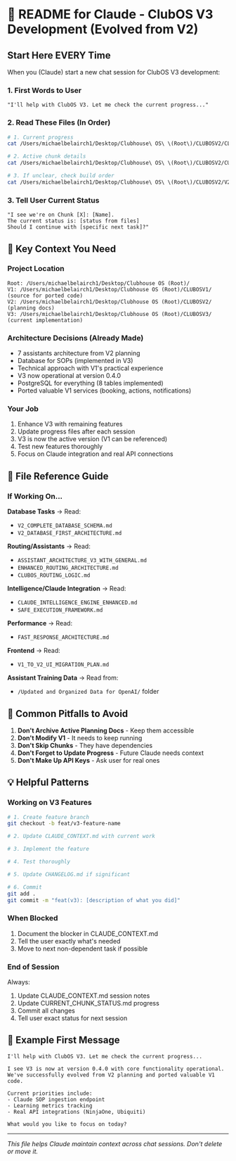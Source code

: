 # 🤖 README for Claude - ClubOS V3 Development (Evolved from V2)

## Start Here EVERY Time

When you (Claude) start a new chat session for ClubOS V3 development:

### 1. First Words to User
```
"I'll help with ClubOS V3. Let me check the current progress..."
```

### 2. Read These Files (In Order)
```bash
# 1. Current progress
cat /Users/michaelbelairch1/Desktop/Clubhouse\ OS\ \(Root\)/CLUBOSV2/CLAUDE_CONTEXT.md

# 2. Active chunk details  
cat /Users/michaelbelairch1/Desktop/Clubhouse\ OS\ \(Root\)/CLUBOSV2/CURRENT_CHUNK_STATUS.md

# 3. If unclear, check build order
cat /Users/michaelbelairch1/Desktop/Clubhouse\ OS\ \(Root\)/CLUBOSV2/V2_BUILD_ORDER.md
```

### 3. Tell User Current Status
```
"I see we're on Chunk [X]: [Name]. 
The current status is: [status from files]
Should I continue with [specific next task]?"
```

## 🎯 Key Context You Need

### Project Location
```
Root: /Users/michaelbelairch1/Desktop/Clubhouse OS (Root)/
V1: /Users/michaelbelairch1/Desktop/Clubhouse OS (Root)/CLUBOSV1/ (source for ported code)
V2: /Users/michaelbelairch1/Desktop/Clubhouse OS (Root)/CLUBOSV2/ (planning docs)
V3: /Users/michaelbelairch1/Desktop/Clubhouse OS (Root)/CLUBOSV3/ (current implementation)
```

### Architecture Decisions (Already Made)
- 7 assistants architecture from V2 planning
- Database for SOPs (implemented in V3)
- Technical approach with V1's practical experience
- V3 now operational at version 0.4.0
- PostgreSQL for everything (8 tables implemented)
- Ported valuable V1 services (booking, actions, notifications)

### Your Job
1. Enhance V3 with remaining features
2. Update progress files after each session
3. V3 is now the active version (V1 can be referenced)
4. Test new features thoroughly
5. Focus on Claude integration and real API connections

## 📁 File Reference Guide

### If Working On...

**Database Tasks** → Read:
- `V2_COMPLETE_DATABASE_SCHEMA.md`
- `V2_DATABASE_FIRST_ARCHITECTURE.md`

**Routing/Assistants** → Read:
- `ASSISTANT_ARCHITECTURE_V3_WITH_GENERAL.md`
- `ENHANCED_ROUTING_ARCHITECTURE.md`
- `CLUBOS_ROUTING_LOGIC.md`

**Intelligence/Claude Integration** → Read:
- `CLAUDE_INTELLIGENCE_ENGINE_ENHANCED.md`
- `SAFE_EXECUTION_FRAMEWORK.md`

**Performance** → Read:
- `FAST_RESPONSE_ARCHITECTURE.md`

**Frontend** → Read:
- `V1_TO_V2_UI_MIGRATION_PLAN.md`

**Assistant Training Data** → Read from:
- `/Updated and Organized Data for OpenAI/` folder

## 🚨 Common Pitfalls to Avoid

1. **Don't Archive Active Planning Docs** - Keep them accessible
2. **Don't Modify V1** - It needs to keep running
3. **Don't Skip Chunks** - They have dependencies
4. **Don't Forget to Update Progress** - Future Claude needs context
5. **Don't Make Up API Keys** - Ask user for real ones

## 💡 Helpful Patterns

### Working on V3 Features
```bash
# 1. Create feature branch
git checkout -b feat/v3-feature-name

# 2. Update CLAUDE_CONTEXT.md with current work

# 3. Implement the feature

# 4. Test thoroughly

# 5. Update CHANGELOG.md if significant

# 6. Commit
git add .
git commit -m "feat(v3): [description of what you did]"
```

### When Blocked
1. Document the blocker in CLAUDE_CONTEXT.md
2. Tell the user exactly what's needed
3. Move to next non-dependent task if possible

### End of Session
Always:
1. Update CLAUDE_CONTEXT.md session notes
2. Update CURRENT_CHUNK_STATUS.md progress
3. Commit all changes
4. Tell user exact status for next session

## 🎯 Example First Message

```
I'll help with ClubOS V3. Let me check the current progress...

I see V3 is now at version 0.4.0 with core functionality operational. 
We've successfully evolved from V2 planning and ported valuable V1 code.

Current priorities include:
- Claude SOP ingestion endpoint
- Learning metrics tracking
- Real API integrations (NinjaOne, Ubiquiti)

What would you like to focus on today?
```

---
*This file helps Claude maintain context across chat sessions. Don't delete or move it.*